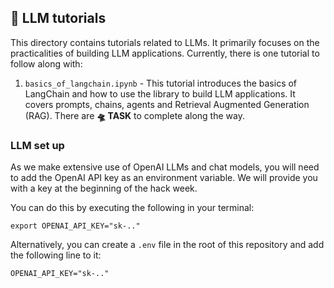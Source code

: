 ## 💅 LLM tutorials

This directory contains tutorials related to LLMs. It primarily focuses on the practicalities of building LLM applications. Currently, there is one tutorial to follow along with: 

1. `basics_of_langchain.ipynb` - This tutorial introduces the basics of LangChain and how to use the library to build LLM applications. It covers prompts, chains, agents and Retrieval Augmented Generation (RAG). There are **🛸 TASK** to complete along the way.

### LLM set up

As we make extensive use of OpenAI LLMs and chat models, you will need to add the OpenAI API key as an environment variable. We will provide you with a key at the beginning of the hack week. 

You can do this by executing the following in your terminal:

```
export OPENAI_API_KEY="sk-.."
```
Alternatively, you can create a `.env` file in the root of this repository and add the following line to it:

```
OPENAI_API_KEY="sk-.."
```